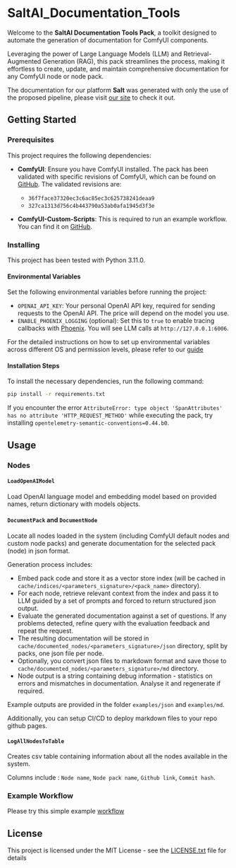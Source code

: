 # SaltAI_Documentation_Tools

Welcome to the **SaltAI Documentation Tools Pack**, a toolkit designed to automate the generation of documentation for ComfyUI components.

Leveraging the power of Large Language Models (LLM) and Retrieval-Augmented Generation (RAG),
this pack streamlines the process, making it effortless to create, update, and maintain comprehensive documentation for any ComfyUI node or node pack.

The documentation for our platform **Salt** was generated with only the use of the proposed pipeline, please visit
[our site](https://get-salt-ai.github.io/SaltAI-Web-Docs/md/) to check it out.


## Getting Started

### Prerequisites

This project requires the following dependencies:

- **ComfyUI**: Ensure you have ComfyUI installed. The pack has been validated with specific revisions of ComfyUI, which can be found on [GitHub](https://github.com/comfyanonymous/ComfyUI). The validated revisions are:
  - `36f7face37320ec3c6ac85ec3c625738241deaa9`
  - `327ca1313d756c4b443790a53ab0afa1945d3f3e`

- **ComfyUI-Custom-Scripts**: This is required to run an example workflow. You can find it on [GitHub](https://github.com/pythongosssss/ComfyUI-Custom-Scripts).


### Installing

This project has been tested with Python 3.11.0.

#### Environmental Variables

Set the following environmental variables before running the project:

- `OPENAI_API_KEY`: Your personal OpenAI API key, required for sending requests to the OpenAI API. The price will depend on the model you use.
- `ENABLE_PHOENIX_LOGGING` (optional): Set this to `true` to enable tracing callbacks with [Phoenix](https://docs.arize.com/phoenix/tracing/how-to-tracing/instrumentation/llamaindex). You will see LLM calls at `http://127.0.0.1:6006`.

For the detailed instructions on how to set up environmental variables across different OS and permission levels, please refer to our [guide](ENV_VARIABLE_GUIDE.md)

#### Installation Steps

To install the necessary dependencies, run the following command:

```bash
pip install -r requirements.txt
```

If you encounter the error `AttributeError: type object 'SpanAttributes' has no attribute 'HTTP_REQUEST_METHOD'` while executing the pack, try installing `opentelemetry-semantic-conventions=0.44.b0`.


## Usage

### Nodes

#### `LoadOpenAIModel`

Load OpenAI language model and embedding model based on provided names, return dictionary with models objects.


#### `DocumentPack` and `DocumentNode`

Locate all nodes loaded in the system (including ComfyUI default nodes and custom node packs) and generate documentation for
the selected pack (node) in json format.

Generation process includes:
- Embed pack code and store it as a vector store index (will be cached in `cache/indices/<parameters_signature>/<pack_name>` directory).
- For each node, retrieve relevant context from the index and pass it to LLM guided by a set of prompts and forced to return structured json output.
- Evaluate the generated documentation against a set of questions. If any problems detected, refine query with the evaluation feedback and repeat the request.
- The resulting documentation will be stored in `cache/documented_nodes/<parameters_signature>/json` directory, split by packs, one json file per node.
- Optionally, you convert json files to markdown format and save those to `cache/documented_nodes/<parameters_signature>/md` directory.
- Node output is a string containing debug information - statistics on errors and mismatches in documentation. Analyse it and regenerate if required.

Example outputs are provided in the folder `examples/json` and `examples/md`.

Additionally, you can setup CI/CD to deploy markdown files to your repo github pages.


#### `LogAllNodesToTable`

Creates csv table containing information about all the nodes available in the system.

Columns include : `Node name`, `Node pack name`, `Github link`, `Commit hash`.


### Example Workflow
Please try this simple example [workflow](examples/workflow.json)


## License

This project is licensed under the MIT License - see the [LICENSE.txt](LICENSE.txt) file for details
